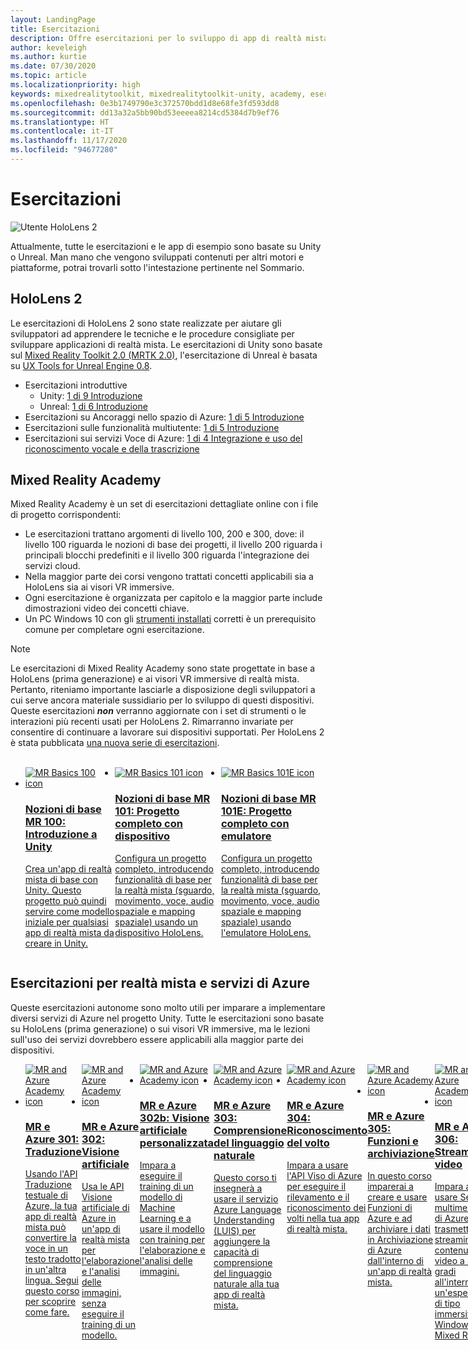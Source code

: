 ```yaml
---
layout: LandingPage
title: Esercitazioni
description: Offre esercitazioni per lo sviluppo di app di realtà mista.
author: keveleigh
ms.author: kurtie
ms.date: 07/30/2020
ms.topic: article
ms.localizationpriority: high
keywords: mixedrealitytoolkit, mixedrealitytoolkit-unity, academy, esercitazione, visore VR realtà mista, visore VR di windows mixed reality, visore per realtà virtuale, unity, unreal, HoloLens, ancoraggi nello spazio di Azure, servizi vocali di Azure
ms.openlocfilehash: 0e3b1749790e3c372570bdd1d8e68fe3fd593dd8
ms.sourcegitcommit: dd13a32a5bb90bd53eeeea8214cd5384d7b9ef76
ms.translationtype: HT
ms.contentlocale: it-IT
ms.lasthandoff: 11/17/2020
ms.locfileid: "94677280"
---
```

# <a name="tutorials"></a>Esercitazioni 

![Utente HoloLens 2](images/08_Tutorials.png)

Attualmente, tutte le esercitazioni e le app di esempio sono basate su Unity o Unreal. Man mano che vengono sviluppati contenuti per altri motori e piattaforme, potrai trovarli sotto l'intestazione pertinente nel Sommario.

## <a name="hololens-2"></a>HoloLens 2 

Le esercitazioni di HoloLens 2 sono state realizzate per aiutare gli sviluppatori ad apprendere le tecniche e le procedure consigliate per sviluppare applicazioni di realtà mista. Le esercitazioni di Unity sono basate sul [Mixed Reality Toolkit 2.0 (MRTK 2.0)](https://github.com/microsoft/MixedRealityToolkit-Unity), l'esercitazione di Unreal è basata su [UX Tools for Unreal Engine 0.8](https://github.com/microsoft/MixedReality-UXTools-Unreal).

* Esercitazioni introduttive
    * Unity: [1 di 9 Introduzione](tutorials/mr-learning-base-01.md)
    * Unreal: [1 di 6 Introduzione](../unreal/tutorials/unreal-uxt-ch1.md)
* Esercitazioni su Ancoraggi nello spazio di Azure: [1 di 5 Introduzione](tutorials/mr-learning-asa-01.md)
* Esercitazioni sulle funzionalità multiutente: [1 di 5 Introduzione](tutorials/mr-learning-sharing-01.md)
* Esercitazioni sui servizi Voce di Azure: [1 di 4 Integrazione e uso del riconoscimento vocale e della trascrizione](tutorials/mrlearning-speechSDK-ch1.md)

## <a name="mixed-reality-academy"></a>Mixed Reality Academy 

Mixed Reality Academy è un set di esercitazioni dettagliate online con i file di progetto corrispondenti:

* Le esercitazioni trattano argomenti di livello 100, 200 e 300, dove: il livello 100 riguarda le nozioni di base dei progetti, il livello 200 riguarda i principali blocchi predefiniti e il livello 300 riguarda l'integrazione dei servizi cloud.
* Nella maggior parte dei corsi vengono trattati concetti applicabili sia a HoloLens sia ai visori VR immersive.
* Ogni esercitazione è organizzata per capitolo e la maggior parte include dimostrazioni video dei concetti chiave.
* Un PC Windows 10 con gli [strumenti installati](../install-the-tools.md) corretti è un prerequisito comune per completare ogni esercitazione.

>[!NOTE]
>Le esercitazioni di Mixed Reality Academy sono state progettate in base a HoloLens (prima generazione) e ai visori VR immersive di realtà mista. Pertanto, riteniamo importante lasciarle a disposizione degli sviluppatori a cui serve ancora materiale sussidiario per lo sviluppo di questi dispositivi. Queste esercitazioni **_non_** verranno aggiornate con i set di strumenti o le interazioni più recenti usati per HoloLens 2. Rimarranno invariate per consentire di continuare a lavorare sui dispositivi supportati. Per HoloLens 2 è stata pubblicata [una nuova serie di esercitazioni](tutorials/mr-learning-base-01.md).

<br>
<ul id="cardtypes-W" class="cardsW panelContent" style="display: flex; margin-top: 0px;">
                            <li>
                                    <a href="tutorials/holograms-100.md" title="Nozioni di base MR 100" data-linktype="absolute-path">
                                    <div class="cardSize">
                                        <div class="cardPadding">
                                            <div class="card">
                                                <div class="cardImageOuter">
                                                    <div class="cardImage">
                                                        <img src="images/Holograms100.jpg" alt="MR Basics 100 icon">
                                                    </div>
                                                </div>
                                                <div class="cardText">
                                                    <h3>Nozioni di base MR 100: Introduzione a Unity</h3>
                                                    <p>Crea un'app di realtà mista di base con Unity. Questo progetto può quindi servire come modello iniziale per qualsiasi app di realtà mista da creare in Unity.</p>
                                                </div>
                                            </div>
                                        </div>
                                    </div>
                               </a>
                            </li>
                            <li>
                                  <a href="tutorials/holograms-101.md" title="Nozioni di base MR 101" data-linktype="absolute-path">
                                    <div class="cardSize">
                                        <div class="cardPadding">
                                            <div class="card">
                                                <div class="cardImageOuter">
                                                    <div class="cardImage">
                                                        <img src="images/Holograms101.jpg" alt="MR Basics 101 icon">
                                                    </div>
                                                </div>
                                                <div class="cardText">
                                                    <h3>Nozioni di base MR 101: Progetto completo con dispositivo</h3>
                                                    <p>Configura un progetto completo, introducendo funzionalità di base per la realtà mista (sguardo, movimento, voce, audio spaziale e mapping spaziale) usando un dispositivo HoloLens.</p>
                                                </div>
                                            </div>
                                        </div>
                                    </div>
                               </a>
                            </li>
                            <li>
                                <a href="tutorials/holograms-101e.md" title="Nozioni di base MR 101E" data-linktype="absolute-path">
                                    <div class="cardSize">
                                        <div class="cardPadding">
                                            <div class="card">
                                                <div class="cardImageOuter">
                                                    <div class="cardImage">
                                                        <img src="images/Holograms101E.jpg" alt="MR Basics 101E icon">
                                                    </div>
                                                </div>
                                                <div class="cardText">
                                                    <h3>Nozioni di base MR 101E: Progetto completo con emulatore</h3>
                                                    <p>Configura un progetto completo, introducendo funzionalità di base per la realtà mista (sguardo, movimento, voce, audio spaziale e mapping spaziale) usando l'emulatore HoloLens.</p>
                                                </div>
                                            </div>
                                        </div>
                                    </div>
                                  </a>
                            </li>
</ul>

## <a name="mixed-reality-and-azure-services-tutorials"></a>Esercitazioni per realtà mista e servizi di Azure

Queste esercitazioni autonome sono molto utili per imparare a implementare diversi servizi di Azure nel progetto Unity. Tutte le esercitazioni sono basate su HoloLens (prima generazione) o sui visori VR immersive, ma le lezioni sull'uso dei servizi dovrebbero essere applicabili alla maggior parte dei dispositivi.

<ul id="cardtypes-W" class="cardsW panelContent" style="display: flex; margin-top: 0px;">
    <li>
                                   <a href="tutorials/mr-azure-301.md" title="MR e Azure 301" data-linktype="absolute-path">
                              <div class="cardSize">
                                  <div class="cardPadding">
                                      <div class="card">
                                          <div class="cardImageOuter">
                                              <div class="cardImage">
                                                  <img src="images/MR-Azure-AcademyTile.jpg" alt="MR and Azure Academy icon">
                                              </div>
                                          </div>
                                          <div class="cardText">
                                              <h3>MR e Azure 301: Traduzione</h3>
                                              <p>Usando l'API Traduzione testuale di Azure, la tua app di realtà mista può convertire la voce in un testo tradotto in un'altra lingua. Segui questo corso per scoprire come fare.</p>
                                          </div>
                                      </div>
                                  </div>
                              </div>
                              </a>
                            </li>
                                 <li>
                                   <a href="tutorials/mr-azure-302.md" title="MR e Azure 302" data-linktype="absolute-path">
                              <div class="cardSize">
                                  <div class="cardPadding">
                                      <div class="card">
                                          <div class="cardImageOuter">
                                              <div class="cardImage">
                                                  <img src="images/MR-Azure-AcademyTile.jpg" alt="MR and Azure Academy icon">
                                              </div>
                                          </div>
                                          <div class="cardText">
                                              <h3>MR e Azure 302: Visione artificiale</h3>
                                              <p>Usa le API Visione artificiale di Azure in un'app di realtà mista per l'elaborazione e l'analisi delle immagini, senza eseguire il training di un modello.</p>
                                          </div>
                                      </div>
                                  </div>
                              </div>
                              </a>
                            </li>
                                 <li>
                                   <a href="tutorials/mr-azure-302b.md" title="MR e Azure 302b" data-linktype="absolute-path">
                              <div class="cardSize">
                                  <div class="cardPadding">
                                      <div class="card">
                                          <div class="cardImageOuter">
                                              <div class="cardImage">
                                                  <img src="images/MR-Azure-AcademyTile.jpg" alt="MR and Azure Academy icon">
                                              </div>
                                          </div>
                                          <div class="cardText">
                                              <h3>MR e Azure 302b: Visione artificiale personalizzata</h3>
                                              <p>Impara a eseguire il training di un modello di Machine Learning e a usare il modello con training per l'elaborazione e l'analisi delle immagini.</p>
                                          </div>
                                      </div>
                                  </div>
                              </div>
                              </a>
                            </li>                            
                                 <li>
                                   <a href="tutorials/mr-azure-303.md" title="MR e Azure 303" data-linktype="absolute-path">
                              <div class="cardSize">
                                  <div class="cardPadding">
                                      <div class="card">
                                          <div class="cardImageOuter">
                                              <div class="cardImage">
                                                  <img src="images/MR-Azure-AcademyTile.jpg" alt="MR and Azure Academy icon">
                                              </div>
                                          </div>
                                          <div class="cardText">
                                              <h3>MR e Azure 303: Comprensione del linguaggio naturale</h3>
                                              <p>Questo corso ti insegnerà a usare il servizio Azure Language Understanding (LUIS) per aggiungere la capacità di comprensione del linguaggio naturale alla tua app di realtà mista.</p>
                                          </div>
                                      </div>
                                  </div>
                              </div>
                              </a>
                            </li>
                                 <li>
                                   <a href="tutorials/mr-azure-304.md" title="MR e Azure 304" data-linktype="absolute-path">
                              <div class="cardSize">
                                  <div class="cardPadding">
                                      <div class="card">
                                          <div class="cardImageOuter">
                                              <div class="cardImage">
                                                  <img src="images/MR-Azure-AcademyTile.jpg" alt="MR and Azure Academy icon">
                                              </div>
                                          </div>
                                          <div class="cardText">
                                              <h3>MR e Azure 304: Riconoscimento del volto</h3>
                                              <p>Impara a usare l'API Viso di Azure per eseguire il rilevamento e il riconoscimento dei volti nella tua app di realtà mista.</p>
                                          </div>
                                      </div>
                                  </div>
                              </div>
                              </a>
                            </li>
                                 <li>
                                   <a href="tutorials/mr-azure-305.md" title="MR e Azure 305" data-linktype="absolute-path">
                              <div class="cardSize">
                                  <div class="cardPadding">
                                      <div class="card">
                                          <div class="cardImageOuter">
                                              <div class="cardImage">
                                                  <img src="images/MR-Azure-AcademyTile.jpg" alt="MR and Azure Academy icon">
                                              </div>
                                          </div>
                                          <div class="cardText">
                                              <h3>MR e Azure 305: Funzioni e archiviazione</h3>
                                              <p>In questo corso imparerai a creare e usare Funzioni di Azure e ad archiviare i dati in Archiviazione di Azure dall'interno di un'app di realtà mista.</p>
                                          </div>
                                      </div>
                                  </div>
                              </div>
                              </a>
                            </li>
                                 <li>
                                   <a href="tutorials/mr-azure-306.md" title="MR e Azure 306" data-linktype="absolute-path">
                              <div class="cardSize">
                                  <div class="cardPadding">
                                      <div class="card">
                                          <div class="cardImageOuter">
                                              <div class="cardImage">
                                                  <img src="images/MR-Azure-AcademyTile.jpg" alt="MR and Azure Academy icon">
                                              </div>
                                          </div>
                                          <div class="cardText">
                                              <h3>MR e Azure 306: Streaming video</h3>
                                              <p>Impara a usare Servizi multimediali di Azure per trasmettere in streaming contenuti video a 360 gradi all'interno di un'esperienza di tipo immersive di Windows Mixed Reality.</p>
                                          </div>
                                      </div>
                                  </div>
                              </div>
                              </a>
                            </li>
                                 <li>
                                   <a href="tutorials/mr-azure-307.md" title="MR e Azure 307" data-linktype="absolute-path">
                              <div class="cardSize">
                                  <div class="cardPadding">
                                      <div class="card">
                                          <div class="cardImageOuter">
                                              <div class="cardImage">
                                                  <img src="images/MR-Azure-AcademyTile.jpg" alt="MR and Azure Academy icon">
                                              </div>
                                          </div>
                                          <div class="cardText">
                                              <h3>MR e Azure 307: Machine Learning</h3>
                                              <p>Sfrutta i vantaggi di Azure Machine Learning Studio (versione classica) all'interno dell'app di realtà mista per distribuire una vasta serie di algoritmi di Machine Learning (ML).</p>
                                          </div>
                                      </div>
                                  </div>
                              </div>
                              </a>
                            </li>
                                 <li>
                                   <a href="tutorials/mr-azure-308.md" title="MR e Azure 308" data-linktype="absolute-path">
                              <div class="cardSize">
                                  <div class="cardPadding">
                                      <div class="card">
                                          <div class="cardImageOuter">
                                              <div class="cardImage">
                                                  <img src="images/MR-Azure-AcademyTile.jpg" alt="MR and Azure Academy icon">
                                              </div>
                                          </div>
                                          <div class="cardText">
                                              <h3>MR e Azure 308: Notifiche tra più dispositivi</h3>
                                              <p>In questo corso imparerai a usare diversi servizi di Azure per inviare notifiche push e modifiche di scena da un'app per PC a un'app di realtà mista.</p>
                                          </div>
                                      </div>
                                  </div>
                              </div>
                              </a>
                            </li>
                                 <li>
                                   <a href="tutorials/mr-azure-309.md" title="MR e Azure 309" data-linktype="absolute-path">
                              <div class="cardSize">
                                  <div class="cardPadding">
                                      <div class="card">
                                          <div class="cardImageOuter">
                                              <div class="cardImage">
                                                  <img src="images/MR-Azure-AcademyTile.jpg" alt="MR and Azure Academy icon">
                                              </div>
                                          </div>
                                          <div class="cardText">
                                              <h3>MR e Azure 309: Application Insights</h3>
                                              <p>Usa il servizio Azure Application Insights per raccogliere i dati analitici sul comportamento dell'utente all'interno di un'app di realtà mista.</p>
                                          </div>
                                      </div>
                                  </div>
                              </div>
                              </a>
                            </li> 
                                 <li>
                                   <a href="tutorials/mr-azure-310.md" title="MR e Azure 310" data-linktype="absolute-path">
                              <div class="cardSize">
                                  <div class="cardPadding">
                                      <div class="card">
                                          <div class="cardImageOuter">
                                              <div class="cardImage">
                                                  <img src="images/MR-Azure-AcademyTile.jpg" alt="MR and Azure Academy icon">
                                              </div>
                                          </div>
                                          <div class="cardText">
                                              <h3>MR e Azure 310: Rilevamento di oggetti</h3>
                                              <p>Esegui il training di un modello di Machine Learning e usa il modello con training per riconoscere gli oggetti simili e le rispettive posizioni nel mondo fisico.</p>
                                          </div>
                                      </div>
                                  </div>
                              </div>
                              </a>
                            </li> 
                                 <li>
                                   <a href="tutorials/mr-azure-311.md" title="MR e Azure 311" data-linktype="absolute-path">
                              <div class="cardSize">
                                  <div class="cardPadding">
                                      <div class="card">
                                          <div class="cardImageOuter">
                                              <div class="cardImage">
                                                  <img src="images/MR-Azure-AcademyTile.jpg" alt="MR and Azure Academy icon">
                                              </div>
                                          </div>
                                          <div class="cardText">
                                              <h3>MR e Azure 311: Microsoft Graph</h3>
                                              <p>Impara a connetterti ai servizi Microsoft Graph dall'interno di un'app di realtà mista.</p>
                                          </div>
                                      </div>
                                  </div>
                              </div>
                              </a>
                            </li> 
                                 <li>
                                   <a href="tutorials/mr-azure-312.md" title="MR e Azure 312" data-linktype="absolute-path">
                              <div class="cardSize">
                                  <div class="cardPadding">
                                      <div class="card">
                                          <div class="cardImageOuter">
                                              <div class="cardImage">
                                                  <img src="images/MR-Azure-AcademyTile.jpg" alt="MR and Azure Academy icon">
                                              </div>
                                          </div>
                                          <div class="cardText">
                                              <h3>MR e Azure 312: Integrazione di bot</h3>
                                              <p>Crea e distribuisci un bot con Microsoft Bot Framework v4 e comunica con il bot in un'app di realtà mista.</p>
                                          </div>
                                      </div>
                                  </div>
                              </div>
                              </a>
                            </li> 
                                 <li>
                                   <a href="tutorials/mr-azure-313.md" title="MR e Azure 313" data-linktype="absolute-path">
                              <div class="cardSize">
                                  <div class="cardPadding">
                                      <div class="card">
                                          <div class="cardImageOuter">
                                              <div class="cardImage">
                                                  <img src="images/MR-Azure-AcademyTile.jpg" alt="MR and Azure Academy icon">
                                              </div>
                                          </div>
                                          <div class="cardText">
                                              <h3>MR e Azure 313: Servizio Hub IoT</h3>
                                              <p>Impara a implementare il servizio Hub IoT di Azure in una macchina virtuale e visualizzare i dati in HoloLens.</p>
                                          </div>
                                      </div>
                                  </div>
                              </div>
                              </a>
                            </li> 
</ul>
